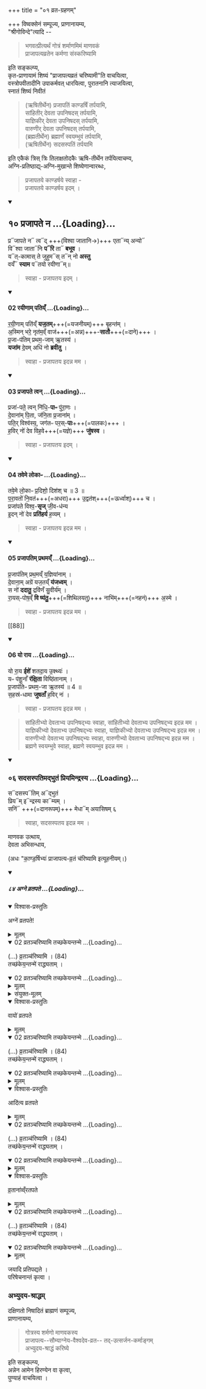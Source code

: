 +++
title = "०१ व्रत-ग्रहणम्"

+++
विष्वक्सेनं सम्पूज्य, प्राणानायम्य,  
"श्रीगोविन्दे"त्यादि -- 

> भगवत्प्रीत्यर्थं गोत्रं शर्माणमिमं माणवकं  
> प्राजापत्यव्रतेन कर्मणा संस्करिष्यामि 

इति सङ्कल्प्य,  
कृत-प्राणायामं शिष्यं "प्राजापत्यव्रतं चरिष्यामी"ति वाचयित्वा,  
वस्त्रोपवीतादीनि उपाकर्मवत् धारयित्वा, 
पुरातनानि त्याजयित्वा,  
स्नातं शिष्यं निवीतं 

> (ऋषितीर्थेन) प्रजापतिं काण्डर्षिं तर्पयामि,  
> सांहितीर् देवता उपनिषदस् तर्पयामि,  
> याज्ञिकीर् देवता उपनिषदस् तर्पयामि,  
> वारुणीर् देवता उपनिषदस् तर्पयामि,  
> (ब्रह्मतीर्थेन) ब्रह्माणँ स्वयम्भुवं तर्पयामि,  
> (ऋषितीर्थेन) सदसस्पतिं तर्पयामि 

इति एकैकं त्रिस् त्रिः तिलाक्षतोदकैः ऋषि-तीर्थेन तर्पयित्वाचम्य,  
अग्नि-प्रतिष्ठाद्य्-अग्नि-मुखान्ते शिष्येणान्वारब्धः, 

> प्रजापतये काण्डर्षये स्वाहा -  
> प्रजापतये काण्डर्षय इदम् । 

<div class="js_include" includetitle="false" newlevelforh1="2" unfilled url="/vedAH_Rk/shAkalam/saMhitA/vishvAsa-prastutiH/10/121/10_prajApate_na.md">
<details open><summary><h2>१० प्रजापते न ...{Loading}...</h2></summary>

प्र᳓जापते न᳓ त्व᳓द् +++(विश्वा जातानि→)+++ एता᳓न्य् अन्यो᳓  
वि᳓श्वा जाता᳓नि **प᳓रि** ता᳓ **बभूव** ।  
य᳓त्-कामास् ते जुहुम᳓स् त᳓न् नो **अस्तु**  
वयँ᳓ **स्याम** प᳓तयो रयीणा᳓म्॥
</details>
</div>

> स्वाहा - प्रजापतय इदम् । 

<div class="js_include" newlevelforh1="4" none="" unfilled url="/vedAH_yajuH/taittirIyam/sArasvata-vibhAgaH/brAhmaNam/Rk/vishvAsa-prastutiH/2/8_kAmya-pashavaH/1_vAyavyAdi-pashu-sUktAni/02_prajApatiH/02_rayINAm_patiy.N.md">
<details open><summary><h4>02 रयीणाम् पतिय्ँ ...{Loading}...</h4></summary>

र॒यी॒णाम् पति॑य्ँ **यज॒तम्**+++(=यजनीयम्)+++ बृ॒हन्त॑म् ।  
अ॒स्मिन् भरे॒ नृत॑म॒व्ँ वाज॑+++(=अन्न)+++-**सातौ**+++(=दाने)+++ ।  
प्र॒जा-प॑तिम् प्रथम॒-जाम् ऋ॒तस्य॑ ।   
**यजा॑म** दे॒वम् अधि॑ नो **ब्रवीतु** ।
</details>
</div>

> स्वाहा - प्रजापतय इदन्न मम ।

<div class="js_include" newlevelforh1="4" none="" unfilled url="/vedAH_yajuH/taittirIyam/sArasvata-vibhAgaH/brAhmaNam/Rk/vishvAsa-prastutiH/2/8_kAmya-pashavaH/1_vAyavyAdi-pashu-sUktAni/02_prajApatiH/03_prajApate_tvan.md">
<details open><summary><h4>03 प्रजापते त्वन् ...{Loading}...</h4></summary>

प्रजा॑-पते॒ त्वन् नि॑धि॒-**पाᳶ** पु॑रा॒णः ।  
दे॒वाना॑म् पि॒ता, ज॑नि॒ता प्र॒जाना॑म् ।  
पति॒र् विश्व॑स्य॒, जग॑तᳶ पर॒स्-**पाः**+++(=पालकः)+++ ।   
ह॒विर् नो॑ देव विह॒वे+++(=यज्ञे)+++ **जु॑षस्व** ।
</details>
</div>

> स्वाहा - प्रजापतय इदम् ।

<div class="js_include" newlevelforh1="4" none="" unfilled url="/vedAH_yajuH/taittirIyam/sArasvata-vibhAgaH/brAhmaNam/Rk/vishvAsa-prastutiH/2/8_kAmya-pashavaH/1_vAyavyAdi-pashu-sUktAni/02_prajApatiH/04_taveme_lokApH.md">
<details open><summary><h4>04 तवेमे लोकाᳶ ...{Loading}...</h4></summary>

तवे॒मे लो॒काᳶ प्र॒दिशो॒ दिश॑श् च ॥ 3 ॥  
प॒रा॒वतो॑ नि॒वत॑+++(=अधरा)+++ उ॒द्वत॑श्+++(=ऊर्ध्वाश्)+++ च ।  
प्रजा॑पते विश्व॒-**सृज्** जी॒व-ध॑न्य  
इ॒दन् नो॑ देव **प्रति॑हर्य** ह॒व्यम् ।
</details>
</div>

> स्वाहा - प्रजापतय इदन्न मम ।

<div class="js_include" newlevelforh1="4" none="" unfilled url="/vedAH_yajuH/taittirIyam/sArasvata-vibhAgaH/brAhmaNam/Rk/vishvAsa-prastutiH/2/8_kAmya-pashavaH/1_vAyavyAdi-pashu-sUktAni/02_prajApatiH/05_prajApatim_prathamay.N.md">
<details open><summary><h4>05 प्रजापतिम् प्रथमय्ँ ...{Loading}...</h4></summary>

प्र॒जाप॑तिम् प्रथ॒मय्ँ य॒ज्ञिया॑नाम् ।  
दे॒वाना॒म् अग्रे॑ यज॒तय्ँ **य॑जध्वम्** ।  
स नो॑ **ददातु॒** द्रवि॑णँ सु॒वीर्य॑म् ।  
रा॒यस्-पोष॒व्ँ **वि ष्य॑तु॒**+++(=शिथिलयतु)+++ नाभि॑म्+++(=नहनं)+++ अ॒स्मे ।
</details>
</div>

> स्वाहा - प्रजापतय इदन्न मम ।

[[88]]

<div class="js_include" newlevelforh1="4" none="" unfilled url="/vedAH_yajuH/taittirIyam/sArasvata-vibhAgaH/brAhmaNam/Rk/vishvAsa-prastutiH/2/8_kAmya-pashavaH/1_vAyavyAdi-pashu-sUktAni/02_prajApatiH/06_yo_rAya.md">
<details open><summary><h4>06 यो राय ...{Loading}...</h4></summary>

यो रा॒य **ईशे॑** शतदा॒य उ॒क्थ्यः॑ ।   
यᳶ प॑शू॒नाँ **र॑क्षि॒ता** विष्ठि॑तानाम् ।  
प्र॒जाप॑तिᳶ प्रथम॒-जा ऋ॒तस्य॑ ॥ 4 ॥  
स॒हस्र॑-धामा **जुषताँ** ह॒विर् नः॑ ।
</details>
</div>

> स्वाहा - प्रजापतय इदन्न मम ।

> सांहितीभ्यो देवताभ्य उपनिषद्भ्यः स्वाहा, सांहितीभ्यो देवताभ्य उपनिषद्भ्य इदन्न मम ।  
> याज्ञिकीभ्यो देवताभ्य उपनिषद्भ्यः स्वाहा, याज्ञिकीभ्यो देवताभ्य उपनिषद्भ्य इदन्न मम ।  
> वारुणीभ्यो देवताभ्य उपनिषद्भ्यः स्वाहा, वारुणीभ्यो देवताभ्य उपनिषद्भ्य इदन्न मम ।  
> ब्रह्मणे स्वयम्भुवे स्वाहा, ब्रह्मणे स्वयम्भुव इदन्न मम । 

<div class="js_include" includetitle="true" newlevelforh1="3" unfilled url="/vedAH_Rk/shAkalam/saMhitA/vishvAsa-prastutiH/01/018/06_sadasaspatimadbhutaM_priyamindrasya.md">
<details open><summary><h3>०६ सदसस्पतिमद्भुतं प्रियमिन्द्रस्य ...{Loading}...</h3></summary>

स᳓दसस्प᳓तिम् अ᳓द्भुतं  
प्रिय᳓म् इ᳓न्द्रस्य का᳓म्यम् ।  
सनिं᳓ +++(=दानरूपम्)+++ मेधा᳓म् अयासिषम् ६

</details>
</div>  

> स्वाहा, सदसस्पतय इदन्न मम । 

माणवक उत्थाय,  
देवता अभिसन्धाय,  

(अधः "का॒ण्ड॒र्षिभ्यः॑ प्राजापत्य-व्र॒तं च॑रिष्यामि इत्यूहनीयम्।)

<div class="js_include" includetitle="false" newlevelforh1="5" unfilled url="/vedAH_yajuH/taittirIyam/sArasvata-vibhAgaH/AraNyakam/sarva-prastutiH/07_pravargyAdi/84_agne_vratapate">
<details open><summary><h5>८४ अग्ने व्रतपते ...{Loading}...</h5></summary>
<details open><summary>विश्वास-प्रस्तुतिः</summary>

अग्ने॑ व्रतपते!
</details>

<details><summary>मूलम्</summary>

अग्ने॑ व्रतपते!
</details>
<div class="js_include" newlevelforh1="4" none="" unfilled="" url="/vedAH_yajuH/taittirIyam/sArasvata-vibhAgaH/AraNyakam/yajuH/vishvAsa-prastutiH/07_pravargyAdi/84_agne_vratapate/02_vratanchariShyAmi_tachChakeyantanme.md">
<details open><summary><h9>02 व्रतञ्चरिष्यामि तच्छकेयन्तन्मे ...{Loading}...</h9></summary>

(…) व्र॒तञ्च॑रिष्यामि । (84)  
तच्छ॑केय॒न्तन्मे॑ राद्ध्यताम् ।
</details>
</div>
<div class="js_include" newlevelforh1="4" none="" unfilled="" url="/vedAH_yajuH/taittirIyam/sArasvata-vibhAgaH/AraNyakam/yajuH/sarvASh_TIkAH/07_pravargyAdi/84_agne_vratapate/02_vratanchariShyAmi_tachChakeyantanme.md">
<details open><summary><h9>02 व्रतञ्चरिष्यामि तच्छकेयन्तन्मे ...{Loading}...</h9></summary>
<details><summary>मूलम्</summary>

(…) व्र॒तञ्च॑रिष्यामि । (84)  
तच्छ॑केय॒न्तन्मे॑ राद्ध्यताम् ।
</details>
</details>
</div>
<details><summary>संयुक्त-मूलम्</summary>

वायो॑ व्रतपत॒ आदि॑त्य व्रतपते ।
</details>

<details open><summary>विश्वास-प्रस्तुतिः</summary>

वायो॑ व्रतपते
</details>

<details><summary>मूलम्</summary>

वायो॑ व्रतपते
</details>
<div class="js_include" newlevelforh1="4" none="" unfilled="" url="/vedAH_yajuH/taittirIyam/sArasvata-vibhAgaH/AraNyakam/yajuH/vishvAsa-prastutiH/07_pravargyAdi/84_agne_vratapate/02_vratanchariShyAmi_tachChakeyantanme.md">
<details open><summary><h9>02 व्रतञ्चरिष्यामि तच्छकेयन्तन्मे ...{Loading}...</h9></summary>

(…) व्र॒तञ्च॑रिष्यामि । (84)  
तच्छ॑केय॒न्तन्मे॑ राद्ध्यताम् ।
</details>
</div>
<div class="js_include" newlevelforh1="4" none="" unfilled="" url="/vedAH_yajuH/taittirIyam/sArasvata-vibhAgaH/AraNyakam/yajuH/sarvASh_TIkAH/07_pravargyAdi/84_agne_vratapate/02_vratanchariShyAmi_tachChakeyantanme.md">
<details open><summary><h9>02 व्रतञ्चरिष्यामि तच्छकेयन्तन्मे ...{Loading}...</h9></summary>
<details><summary>मूलम्</summary>

(…) व्र॒तञ्च॑रिष्यामि । (84)  
तच्छ॑केय॒न्तन्मे॑ राद्ध्यताम् ।
</details>
</details>
</div>
<details open><summary>विश्वास-प्रस्तुतिः</summary>

आदि॑त्य व्रतपते
</details>

<details><summary>मूलम्</summary>

आदि॑त्य व्रतपते
</details>
<div class="js_include" newlevelforh1="4" none="" unfilled="" url="/vedAH_yajuH/taittirIyam/sArasvata-vibhAgaH/AraNyakam/yajuH/vishvAsa-prastutiH/07_pravargyAdi/84_agne_vratapate/02_vratanchariShyAmi_tachChakeyantanme.md">
<details open><summary><h9>02 व्रतञ्चरिष्यामि तच्छकेयन्तन्मे ...{Loading}...</h9></summary>

(…) व्र॒तञ्च॑रिष्यामि । (84)  
तच्छ॑केय॒न्तन्मे॑ राद्ध्यताम् ।
</details>
</div>
<div class="js_include" newlevelforh1="4" none="" unfilled="" url="/vedAH_yajuH/taittirIyam/sArasvata-vibhAgaH/AraNyakam/yajuH/sarvASh_TIkAH/07_pravargyAdi/84_agne_vratapate/02_vratanchariShyAmi_tachChakeyantanme.md">
<details open><summary><h9>02 व्रतञ्चरिष्यामि तच्छकेयन्तन्मे ...{Loading}...</h9></summary>
<details><summary>मूलम्</summary>

(…) व्र॒तञ्च॑रिष्यामि । (84)  
तच्छ॑केय॒न्तन्मे॑ राद्ध्यताम् ।
</details>
</details>
</div>
<details open><summary>विश्वास-प्रस्तुतिः</summary>

व्र॒ताना॑व्व्ँरतपते
</details>

<details><summary>मूलम्</summary>

व्र॒ताना॑व्व्ँरतपते
</details>
<div class="js_include" newlevelforh1="4" none="" unfilled="" url="/vedAH_yajuH/taittirIyam/sArasvata-vibhAgaH/AraNyakam/yajuH/vishvAsa-prastutiH/07_pravargyAdi/84_agne_vratapate/02_vratanchariShyAmi_tachChakeyantanme.md">
<details open><summary><h9>02 व्रतञ्चरिष्यामि तच्छकेयन्तन्मे ...{Loading}...</h9></summary>

(…) व्र॒तञ्च॑रिष्यामि । (84)  
तच्छ॑केय॒न्तन्मे॑ राद्ध्यताम् ।
</details>
</div>
<div class="js_include" newlevelforh1="4" none="" unfilled="" url="/vedAH_yajuH/taittirIyam/sArasvata-vibhAgaH/AraNyakam/yajuH/sarvASh_TIkAH/07_pravargyAdi/84_agne_vratapate/02_vratanchariShyAmi_tachChakeyantanme.md">
<details open><summary><h9>02 व्रतञ्चरिष्यामि तच्छकेयन्तन्मे ...{Loading}...</h9></summary>
<details><summary>मूलम्</summary>

(…) व्र॒तञ्च॑रिष्यामि । (84)  
तच्छ॑केय॒न्तन्मे॑ राद्ध्यताम् ।
</details>
</details>
</div>
</details>
</div>

जयादि प्रतिपद्यते ।  
परिषेचनान्तं कृत्वा ।  

### अभ्युदय-श्राद्धम्
दक्षिणतो निषादितं ब्राह्मणं सम्पूज्य,  
प्राणानायम्य,  

> गोत्रस्य शर्मणो माणवकस्य  
> प्राजापत्य--सौम्याग्नेय-वैश्वदेव-व्रत-- तद्-उत्सर्जन-कर्माङ्गम्  
> अभ्युदय-श्राद्धं करिष्ये 

इति सङ्कल्प्य,  
अन्नेन आमेन हिरण्येन वा कृत्वा,  
पुण्याहं वाचयित्वा । 
